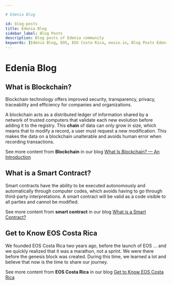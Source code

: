 ```yaml
---

# Edenia Blog

id: blog-posts
title: Edenia Blog
sidebar_label: Blog Posts
description: Blog posts of Edenia community
keywords: [Edenia Blog, EOS, EOS Costa Rica, eosio.io, Blog Posts Edenia Community]
---
```


# Edenia Blog


## What is Blockchain?

Blockchain technology offers improved security, transparency, privacy, traceability and efficiency for companies and organizations.

A blockchain acts as a distributed ledger of information shared by a network of trusted computers that validate each new evolution before adding it to the registry. This **chain** of data can only grow in size, which means that to modify a record, a user must request a new modification. This makes the data on a blockchain unalterable and avoids human error when recording transactions.

See more content from **Blockchain** in our blog [What Is Blockchain? — An Introduction](https://medium.com/@eoscostarica/what-is-blockchain-an-introduction-9535ed3e6005)

## What is a Smart Contract?

Smart contracts have the ability to be executed autonomously and automatically through computer codes, which avoids having to go through third-party interpretations. A smart contract will be valid as a code visible to all parties and cannot be modified.

See more content from **smart contract** in our blog [What is a Smart Contract?](https://medium.com/@eoscostarica/qu%C3%A9-es-un-smart-contract-793d2042c65d)

## Get to Know EOS Costa Rica

We founded EOS Costa Rica two years ago, before the launch of EOS ... and we quickly realized that it was a marathon, not a sprint. We were there before the genesis block was created. During this time, we learned a lot and believe that now is the time to share our journey.

See more content from **EOS Costa Rica** in our blog [Get to Know EOS Costa Rica](https://medium.com/@eoscostarica/get-to-know-eos-costa-rica-f91f5b0bb7c4)